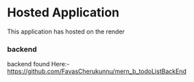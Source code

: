 # Hosted Application
  This application has hosted on the render
### backend
backend found Here:- https://github.com/FavasCherukunnu/mern_b_todoListBackEnd
